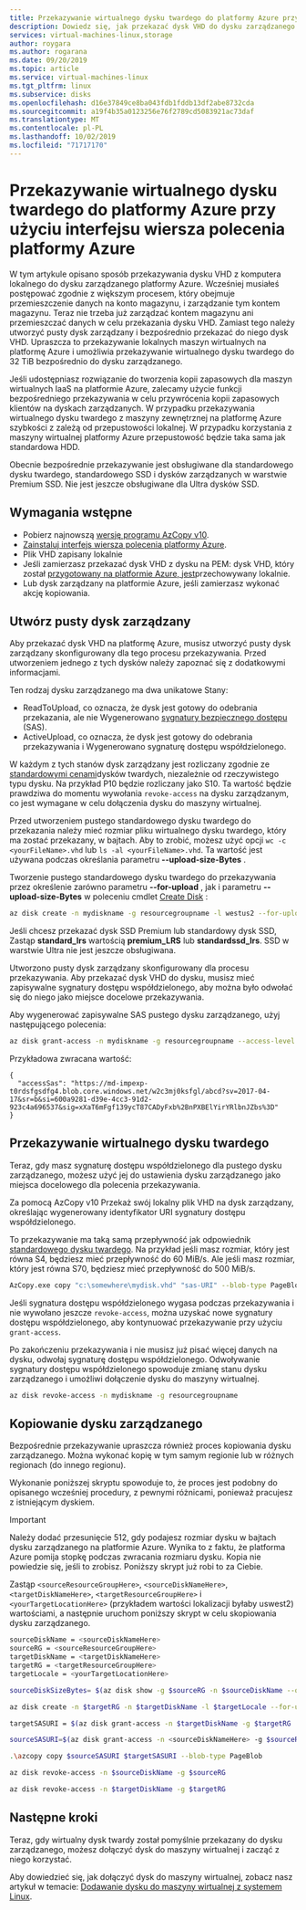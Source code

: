 ```yaml
---
title: Przekazywanie wirtualnego dysku twardego do platformy Azure przy użyciu interfejsu wiersza polecenia platformy Azure
description: Dowiedz się, jak przekazać dysk VHD do dysku zarządzanego platformy Azure i skopiować dysk zarządzany między regionami przy użyciu interfejsu wiersza polecenia platformy Azure.
services: virtual-machines-linux,storage
author: roygara
ms.author: rogarana
ms.date: 09/20/2019
ms.topic: article
ms.service: virtual-machines-linux
ms.tgt_pltfrm: linux
ms.subservice: disks
ms.openlocfilehash: d16e37849ce8ba043fdb1fddb13df2abe8732cda
ms.sourcegitcommit: a19f4b35a0123256e76f2789cd5083921ac73daf
ms.translationtype: MT
ms.contentlocale: pl-PL
ms.lasthandoff: 10/02/2019
ms.locfileid: "71717170"
---
```

# <a name="upload-a-vhd-to-azure-using-azure-cli"></a>Przekazywanie wirtualnego dysku twardego do platformy Azure przy użyciu interfejsu wiersza polecenia platformy Azure

W tym artykule opisano sposób przekazywania dysku VHD z komputera lokalnego do dysku zarządzanego platformy Azure. Wcześniej musiałeś postępować zgodnie z większym procesem, który obejmuje przemieszczenie danych na konto magazynu, i zarządzanie tym kontem magazynu. Teraz nie trzeba już zarządzać kontem magazynu ani przemieszczać danych w celu przekazania dysku VHD. Zamiast tego należy utworzyć pusty dysk zarządzany i bezpośrednio przekazać do niego dysk VHD. Upraszcza to przekazywanie lokalnych maszyn wirtualnych na platformę Azure i umożliwia przekazywanie wirtualnego dysku twardego do 32 TiB bezpośrednio do dysku zarządzanego.

Jeśli udostępniasz rozwiązanie do tworzenia kopii zapasowych dla maszyn wirtualnych IaaS na platformie Azure, zalecamy użycie funkcji bezpośredniego przekazywania w celu przywrócenia kopii zapasowych klientów na dyskach zarządzanych. W przypadku przekazywania wirtualnego dysku twardego z maszyny zewnętrznej na platformę Azure szybkości z zależą od przepustowości lokalnej. W przypadku korzystania z maszyny wirtualnej platformy Azure przepustowość będzie taka sama jak standardowa HDD.

Obecnie bezpośrednie przekazywanie jest obsługiwane dla standardowego dysku twardego, standardowego SSD i dysków zarządzanych w warstwie Premium SSD. Nie jest jeszcze obsługiwane dla Ultra dysków SSD.

## <a name="prerequisites"></a>Wymagania wstępne

- Pobierz najnowszą [wersję programu AzCopy v10](../../storage/common/storage-use-azcopy-v10.md#download-and-install-azcopy).
- [Zainstaluj interfejs wiersza polecenia platformy Azure](/cli/azure/install-azure-cli).
- Plik VHD zapisany lokalnie
- Jeśli zamierzasz przekazać dysk VHD z dysku na PEM: dysk VHD, który został [przygotowany na platformie Azure, jest](../windows/prepare-for-upload-vhd-image.md)przechowywany lokalnie.
- Lub dysk zarządzany na platformie Azure, jeśli zamierzasz wykonać akcję kopiowania.

## <a name="create-an-empty-managed-disk"></a>Utwórz pusty dysk zarządzany

Aby przekazać dysk VHD na platformę Azure, musisz utworzyć pusty dysk zarządzany skonfigurowany dla tego procesu przekazywania. Przed utworzeniem jednego z tych dysków należy zapoznać się z dodatkowymi informacjami.

Ten rodzaj dysku zarządzanego ma dwa unikatowe Stany:

- ReadToUpload, co oznacza, że dysk jest gotowy do odebrania przekazania, ale nie Wygenerowano [sygnatury bezpiecznego dostępu](https://docs.microsoft.com/azure/storage/common/storage-dotnet-shared-access-signature-part-1) (SAS).
- ActiveUpload, co oznacza, że dysk jest gotowy do odebrania przekazywania i Wygenerowano sygnaturę dostępu współdzielonego.

W każdym z tych stanów dysk zarządzany jest rozliczany zgodnie ze [standardowymi cenami](https://azure.microsoft.com/pricing/details/managed-disks/)dysków twardych, niezależnie od rzeczywistego typu dysku. Na przykład P10 będzie rozliczany jako S10. Ta wartość będzie prawdziwa do momentu wywołania `revoke-access` na dysku zarządzanym, co jest wymagane w celu dołączenia dysku do maszyny wirtualnej.

Przed utworzeniem pustego standardowego dysku twardego do przekazania należy mieć rozmiar pliku wirtualnego dysku twardego, który ma zostać przekazany, w bajtach. Aby to zrobić, możesz użyć opcji `wc -c <yourFileName>.vhd` lub `ls -al <yourFileName>.vhd`. Ta wartość jest używana podczas określania parametru **--upload-size-Bytes** .

Tworzenie pustego standardowego dysku twardego do przekazywania przez określenie zarówno parametru **--for-upload** , jak i parametru **--upload-size-Bytes** w poleceniu cmdlet [Create Disk](/cli/azure/disk#az-disk-create) :

```bash
az disk create -n mydiskname -g resourcegroupname -l westus2 --for-upload --upload-size-bytes 34359738880 --sku standard_lrs
```

Jeśli chcesz przekazać dysk SSD Premium lub standardowy dysk SSD, Zastąp **standard_lrs** wartością **premium_LRS** lub **standardssd_lrs**. SSD w warstwie Ultra nie jest jeszcze obsługiwana.

Utworzono pusty dysk zarządzany skonfigurowany dla procesu przekazywania. Aby przekazać dysk VHD do dysku, musisz mieć zapisywalne sygnatury dostępu współdzielonego, aby można było odwołać się do niego jako miejsce docelowe przekazywania.

Aby wygenerować zapisywalne SAS pustego dysku zarządzanego, użyj następującego polecenia:

```bash
az disk grant-access -n mydiskname -g resourcegroupname --access-level Write --duration-in-seconds 86400
```

Przykładowa zwracana wartość:

```
{
  "accessSas": "https://md-impexp-t0rdsfgsdfg4.blob.core.windows.net/w2c3mj0ksfgl/abcd?sv=2017-04-17&sr=b&si=600a9281-d39e-4cc3-91d2-923c4a696537&sig=xXaT6mFgf139ycT87CADyFxb%2BnPXBElYirYRlbnJZbs%3D"
}
```

## <a name="upload-vhd"></a>Przekazywanie wirtualnego dysku twardego

Teraz, gdy masz sygnaturę dostępu współdzielonego dla pustego dysku zarządzanego, możesz użyć jej do ustawienia dysku zarządzanego jako miejsca docelowego dla polecenia przekazywania.

Za pomocą AzCopy v10 Przekaż swój lokalny plik VHD na dysk zarządzany, określając wygenerowany identyfikator URI sygnatury dostępu współdzielonego.

To przekazywanie ma taką samą przepływność jak odpowiednik [standardowego dysku twardego](disks-types.md#standard-hdd). Na przykład jeśli masz rozmiar, który jest równa S4, będziesz mieć przepływność do 60 MiB/s. Ale jeśli masz rozmiar, który jest równa S70, będziesz mieć przepływność do 500 MiB/s.

```bash
AzCopy.exe copy "c:\somewhere\mydisk.vhd" "sas-URI" --blob-type PageBlob
```

Jeśli sygnatura dostępu współdzielonego wygasa podczas przekazywania i nie wywołano jeszcze `revoke-access`, można uzyskać nowe sygnatury dostępu współdzielonego, aby kontynuować przekazywanie przy użyciu `grant-access`.

Po zakończeniu przekazywania i nie musisz już pisać więcej danych na dysku, odwołaj sygnaturę dostępu współdzielonego. Odwoływanie sygnatury dostępu współdzielonego spowoduje zmianę stanu dysku zarządzanego i umożliwi dołączenie dysku do maszyny wirtualnej.

```bash
az disk revoke-access -n mydiskname -g resourcegroupname
```

## <a name="copy-a-managed-disk"></a>Kopiowanie dysku zarządzanego

Bezpośrednie przekazywanie upraszcza również proces kopiowania dysku zarządzanego. Można wykonać kopię w tym samym regionie lub w różnych regionach (do innego regionu).

Wykonanie poniższej skryptu spowoduje to, że proces jest podobny do opisanego wcześniej procedury, z pewnymi różnicami, ponieważ pracujesz z istniejącym dyskiem.

> [!IMPORTANT]
> Należy dodać przesunięcie 512, gdy podajesz rozmiar dysku w bajtach dysku zarządzanego na platformie Azure. Wynika to z faktu, że platforma Azure pomija stopkę podczas zwracania rozmiaru dysku. Kopia nie powiedzie się, jeśli to zrobisz. Poniższy skrypt już robi to za Ciebie.

Zastąp `<sourceResourceGroupHere>`, `<sourceDiskNameHere>`, `<targetDiskNameHere>`, `<targetResourceGroupHere>` i `<yourTargetLocationHere>` (przykładem wartości lokalizacji byłaby uswest2) wartościami, a następnie uruchom poniższy skrypt w celu skopiowania dysku zarządzanego.

```bash
sourceDiskName = <sourceDiskNameHere>
sourceRG = <sourceResourceGroupHere>
targetDiskName = <targetDiskNameHere>
targetRG = <targetResourceGroupHere>
targetLocale = <yourTargetLocationHere>

sourceDiskSizeBytes= $(az disk show -g $sourceRG -n $sourceDiskName --query '[uniqueId]' -o tsv)

az disk create -n $targetRG -n $targetDiskName -l $targetLocale --for-upload --upload-size-bytes $(($sourceDiskSizeBytes+512)) --sku standard_lrs

targetSASURI = $(az disk grant-access -n $targetDiskName -g $targetRG  --access-level Write --duration-in-seconds 86400 -o tsv)

sourceSASURI=$(az disk grant-access -n <sourceDiskNameHere> -g $sourceRG --duration-in-seconds 86400 --query [acessSas] -o tsv)

.\azcopy copy $sourceSASURI $targetSASURI --blob-type PageBlob

az disk revoke-access -n $sourceDiskName -g $sourceRG

az disk revoke-access -n $targetDiskName -g $targetRG
```

## <a name="next-steps"></a>Następne kroki

Teraz, gdy wirtualny dysk twardy został pomyślnie przekazany do dysku zarządzanego, możesz dołączyć dysk do maszyny wirtualnej i zacząć z niego korzystać.

Aby dowiedzieć się, jak dołączyć dysk do maszyny wirtualnej, zobacz nasz artykuł w temacie: [Dodawanie dysku do maszyny wirtualnej z systemem Linux](add-disk.md).
